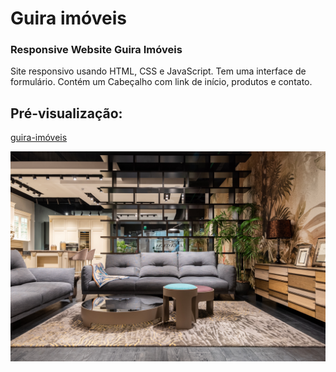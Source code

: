 # Guira imóveis
### Responsive Website Guira Imóveis

 <p>Site responsivo usando HTML, CSS e JavaScript. Tem uma interface de formulário. Contém um Cabeçalho com link de início, produtos e contato.</p>

## Pré-visualização:

[guira-imóveis]()

<div align="center"><img src="imagens/CASA 2 FULL.jpg" width=auto>
</div>
